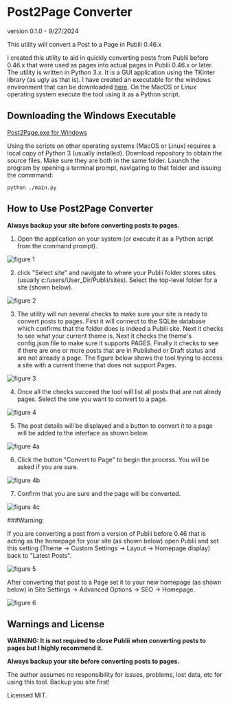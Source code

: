 # Post2Page Converter
version 0.1.0 - 9/27/2024

This utility will convert a Post to a Page in Publii 0.46.x

I created this utility to aid in quickly converting posts from Publii before 0.46.x that were used as pages into actual pages in Publii 0.46.x or later.  The utility is written in Python 3.x.  It is a GUI application using the TKinter library (as ugly as that is).  I have created an executable for the windows environment that can be downloaded [here](https://github.com/bjazmoore/Post2Page-Converter/releases/tag/v.0.1.0).
On the MacOS or Linux operating system execute the tool using it as a Python script.

## Downloading the Windows Executable

[Post2Page.exe for Windows](https://github.com/bjazmoore/Post2Page-Converter/releases/tag/v.0.1.0)

Using the scripts on other operating systems (MacOS or Linux) requires a local copy of Python 3 (usually installed).  Download repository to obtain the source files.  Make sure they are both in the same folder.  Launch the program by opening a terminal prompt, navigating to that folder and issuing the commmand:

```
python ./main.py
```

## How to Use Post2Page Converter

**Always backup your site before converting posts to pages.**

1. Open the application on your system (or execute it as a Python script from the command prompt).

![figure 1](https://github.com/user-attachments/assets/ac5ab446-e331-44f7-b55d-4fd776b1fd43)

2. click "Select site" and navigate to where your Publii folder stores sites (usually c:/users/User_Dir/Publii/sites).  Select the top-level folder for a site (shown below).

![figure 2](https://github.com/user-attachments/assets/64d52d8b-a067-4f98-97da-996c76c3c50b)

3. The utility will run several checks to make sure your site is ready to convert posts to pages.  First it will connect to the SQLite database which confirms that the folder does is indeed a Publii site.  Next it checks to see what your current theme is.  Next it checks the theme's config.json file to make sure it supports PAGES.  Finally it checks to see if there are one or more posts that are in Published or Draft status and are not already a page.  The figure below shows the tool trying to access a site with a current theme that does not support Pages.

![figure 3](https://github.com/user-attachments/assets/c8c69578-5abe-4157-9dd1-7b1fc3a25350)

4. Once all the checks succeed the tool will list all posts that are not alredy pages.  Select the one you want to convert to a page.

![figure 4](https://github.com/user-attachments/assets/ed470fa2-7c27-47ca-ae65-5a4b13062b89)

5. The post details will be displayed and a button to convert it to a page will be added to the interface as shown below.

![figure 4a](https://github.com/user-attachments/assets/8abb09e5-3d34-4e52-ab69-580b7f095889)

6. Click the button "Convert to Page" to begin the process.  You will be asked if you are sure.

![figure 4b](https://github.com/user-attachments/assets/4eb39d39-163c-4a62-b2b5-cb5e3c8e23e6)

7. Confirm that you are sure and the page will be converted.

![figure 4c](https://github.com/user-attachments/assets/3ffbb461-c8df-4f7f-a09f-1737b5ff1535)

###Warning:

If you are converting a post from a version of Publii before 0.46 that is acting as the homepage for your site (as shown below) open Publii and set this setting (Theme -> Custom Settings -> Layout -> Homepage display) back to "Latest Posts".

![figure 5](https://github.com/user-attachments/assets/ffabc606-ff68-4c9c-a906-71f6889e00ae)

After converting that post to a Page set it to your new homepage (as shown below) in Site Settings -> Advanced Options -> SEO -> Homepage.

![figure 6](https://github.com/user-attachments/assets/7c5213a4-eda6-4448-b721-d07d51347b5f)

## Warnings and License

**WARNING: It is not required to close Publii when converting posts to pages but I highly recommend it.**

**Always backup your site before converting posts to pages.**

The author assumes no responsibility for issues, problems, lost data, etc for using this tool.  Backup you site first!

Licensed MIT.





